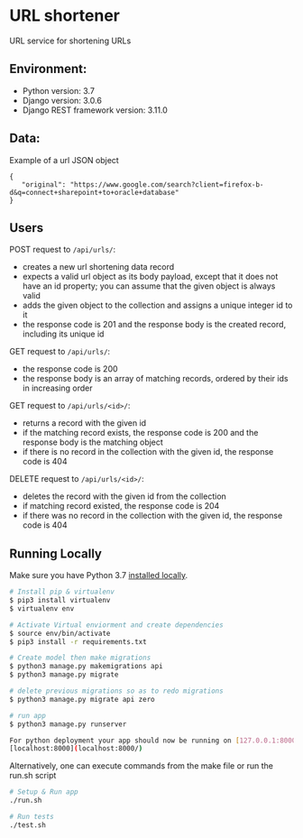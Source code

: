 # URL shortener
URL service for shortening URLs

## Environment:
- Python version: 3.7
- Django version: 3.0.6
- Django REST framework version: 3.11.0


## Data:
Example of a url JSON object
```
{
   "original": "https://www.google.com/search?client=firefox-b-d&q=connect+sharepoint+to+oracle+database"
}
```


## Users
POST request to `/api/urls/`:
- creates a new url shortening data record
- expects a valid url object as its body payload, except that it does not have an id property; you can assume that the given object is always valid
- adds the given object to the collection and assigns a unique integer id to it
- the response code is 201 and the response body is the created record, including its unique id

GET request to `/api/urls/`:
- the response code is 200
- the response body is an array of matching records, ordered by their ids in increasing order

GET request to `/api/urls/<id>/`:
- returns a record with the given id
- if the matching record exists, the response code is 200 and the response body is the matching object
- if there is no record in the collection with the given id, the response code is 404

DELETE request to `/api/urls/<id>/`:
- deletes the record with the given id from the collection
- if matching record existed, the response code is 204
- if there was no record in the collection with the given id, the response code is 404


## Running Locally
Make sure you have Python 3.7 [installed locally](http://install.python-guide.org). 

```sh
# Install pip & virtualenv 
$ pip3 install virtualenv
$ virtualenv env

# Activate Virtual enviorment and create dependencies
$ source env/bin/activate
$ pip3 install -r requirements.txt

# Create model then make migrations
$ python3 manage.py makemigrations api
$ python3 manage.py migrate

# delete previous migrations so as to redo migrations
$ python3 manage.py migrate api zero 

# run app
$ python3 manage.py runserver

For python deployment your app should now be running on [127.0.0.1:8000](http://127.0.0.1:8000/) or 
[localhost:8000](localhost:8000/) 
```

Alternatively, one can execute commands from the make file or run the run.sh script

```sh
# Setup & Run app
./run.sh

# Run tests
./test.sh  